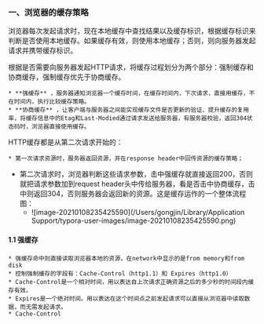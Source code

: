 ### 一、浏览器的缓存策略

​	浏览器每次发起请求时，现在本地缓存中查找结果以及缓存标识，根据缓存标识来判断是否使用本地缓存。如果缓存有效，则使用本地缓存；否则，则向服务器发起请求并携带缓存标识。

​	根据是否需要向服务器发起HTTP请求，将缓存过程划分为两个部分：强制缓存和协商缓存，强制缓存优先于协商缓存。

	* **强缓存** ，服务器通知浏览器一个缓存时间，在缓存时间内，下次请求，直接用缓存，不在时间内，执行比较缓存策略。
	* **协商缓存** ，让客户端与服务器之间能实现缓存文件是否更新的验证、提升缓存的复用率，将缓存信息中的Etag和Last-Modied通过请求发送给服务器，有服务器校验，返回304状态码时，浏览器直接使用缓存。

HTTP缓存都是从第二次请求开始的：

	* 第一次请求资源时，服务器返回资源，并在response header中回传资源的缓存策略；
 * 第二次请求时，浏览器判断这些请求参数，击中强缓存就直接返回200，否则就把请求参数加到request header头中传给服务器，看是否击中协商缓存，击中则返回304，否则服务器会返回新的资源。这是缓存运作的一个整体流程图：
   	* ![image-20210108235425590](/Users/gongjin/Library/Application Support/typora-user-images/image-20210108235425590.png)

#### 1.1  强缓存

	* 强缓存命中则直接读取浏览器本地的资源，在network中显示的是from memory和from disk
	* 控制强制缓存的字段有：Cache-Control（http1.1）和 Expires（http1.0）
	* Cache-Control是一个相对时间，用以表达自上次请求正确资源之后的多少秒的时间段内缓存有效。
	* Expires是一个绝对时间。用以表达在这个时间点之前发起请求可以直接从浏览器中读取数据，而无需发起请求。
	* Cache-Control